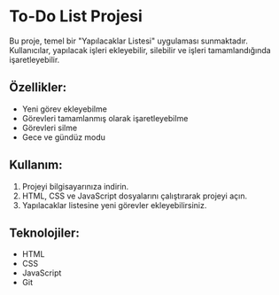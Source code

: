 # To-Do List Projesi

Bu proje, temel bir "Yapılacaklar Listesi" uygulaması sunmaktadır. Kullanıcılar, yapılacak işleri ekleyebilir, silebilir ve işleri tamamlandığında işaretleyebilir.

## Özellikler:
- Yeni görev ekleyebilme
- Görevleri tamamlanmış olarak işaretleyebilme
- Görevleri silme
- Gece ve gündüz modu

## Kullanım:
1. Projeyi bilgisayarınıza indirin.
2. HTML, CSS ve JavaScript dosyalarını çalıştırarak projeyi açın.
3. Yapılacaklar listesine yeni görevler ekleyebilirsiniz.

## Teknolojiler:
- HTML
- CSS
- JavaScript
- Git
